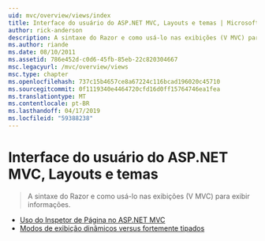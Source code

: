```yaml
---
uid: mvc/overview/views/index
title: Interface do usuário do ASP.NET MVC, Layouts e temas | Microsoft Docs
author: rick-anderson
description: A sintaxe do Razor e como usá-lo nas exibições (V MVC) para exibir informações.
ms.author: riande
ms.date: 08/10/2011
ms.assetid: 786e452d-c0d6-45fb-85eb-22c820304667
msc.legacyurl: /mvc/overview/views
msc.type: chapter
ms.openlocfilehash: 737c15b4657ce8a67224c116bcad196020c45710
ms.sourcegitcommit: 0f1119340e4464720cfd16d0ff15764746ea1fea
ms.translationtype: MT
ms.contentlocale: pt-BR
ms.lasthandoff: 04/17/2019
ms.locfileid: "59388238"
---
```

# <a name="aspnet-mvc-ui-layouts-and-themes"></a>Interface do usuário do ASP.NET MVC, Layouts e temas

> A sintaxe do Razor e como usá-lo nas exibições (V MVC) para exibir informações.


- [Uso do Inspetor de Página no ASP.NET MVC](using-page-inspector-in-aspnet-mvc.md)
- [Modos de exibição dinâmicos versus fortemente tipados](dynamic-v-strongly-typed-views.md)
